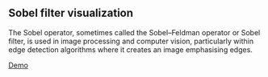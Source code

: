 ## Sobel filter visualization

The Sobel operator, sometimes called the Sobel–Feldman operator or Sobel filter, is used in image processing and computer vision, particularly within edge detection algorithms where it creates an image emphasising edges.

[Demo](https://sergey121.github.io/Sobel-filter-visualization/)
